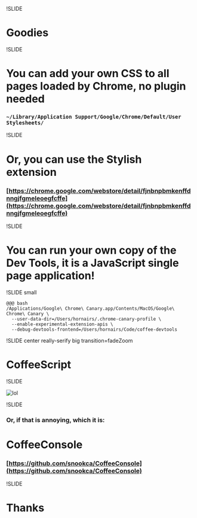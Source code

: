 !SLIDE

# Goodies

!SLIDE

# You can add your own CSS to all pages loaded by Chrome, no plugin needed

### `~/Library/Application Support/Google/Chrome/Default/User Stylesheets/`

!SLIDE

# Or, you can use the Stylish extension

### [https://chrome.google.com/webstore/detail/fjnbnpbmkenffdnngjfgmeleoegfcffe](https://chrome.google.com/webstore/detail/fjnbnpbmkenffdnngjfgmeleoegfcffe)

!SLIDE

# You can run your own copy of the Dev Tools, it is a JavaScript single page application!

!SLIDE small

    @@@ bash
    /Applications/Google\ Chrome\ Canary.app/Contents/MacOS/Google\ Chrome\ Canary \
      --user-data-dir=/Users/hornairs/.chrome-canary-profile \
      --enable-experimental-extension-apis \
      --debug-devtools-frontend=/Users/hornairs/Code/coffee-devtools

!SLIDE center really-serify big transition=fadeZoom

# CoffeeScript

!SLIDE

![lol](http://i56.tinypic.com/oawspk.gif)

!SLIDE

### Or, if that is annoying, which it is:

# CoffeeConsole

### [https://github.com/snookca/CoffeeConsole](https://github.com/snookca/CoffeeConsole)

!SLIDE

# Thanks
